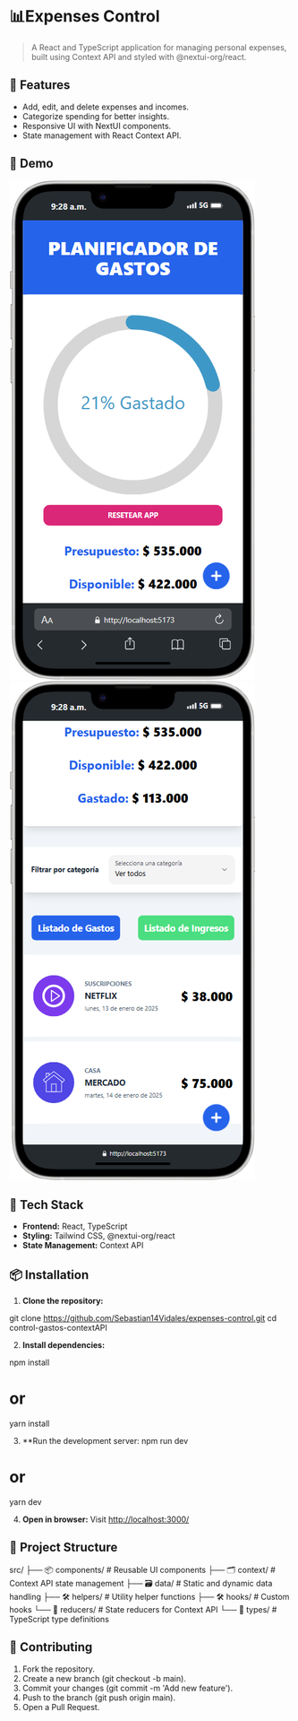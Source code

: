 # 📊Expenses Control
  > A React and TypeScript application for managing personal expenses, built using Context API and styled with @nextui-org/react.

## 🚀 Features
- Add, edit, and delete expenses and incomes.
- Categorize spending for better insights.
- Responsive UI with NextUI components.
- State management with React Context API.

## 📸 Demo

![alt text](iPhone-14-Plus-localhost.png)![alt text](<iPhone-14-Plus-localhost (1).png>)

## 🔧 Tech Stack
- **Frontend:** React, TypeScript
- **Styling:** Tailwind CSS, @nextui-org/react
- **State Management:** Context API

## 📦 Installation

1. **Clone the repository:**

git clone https://github.com/Sebastian14Vidales/expenses-control.git
cd control-gastos-contextAPI

2. **Install dependencies:**

npm install
# or
yarn install

3. **Run the development server:
npm run dev
# or
yarn dev

4. **Open in browser:**
Visit [http://localhost:3000/](http://localhost:3000/)

## 📂 Project Structure

src/ 
├── 📦 components/      # Reusable UI components
├── 🗂️ context/         # Context API state management
├── 🗃️ data/            # Static and dynamic data handling
├── 🛠️ helpers/         # Utility helper functions
├── 🛠️ hooks/           # Custom hooks
└── 🔄 reducers/        # State reducers for Context API
└── 📐 types/           # TypeScript type definitions

## 🤝 Contributing
1. Fork the repository.
2. Create a new branch (git checkout -b main).
3. Commit your changes (git commit -m 'Add new feature').
4. Push to the branch (git push origin main).
5. Open a Pull Request.
